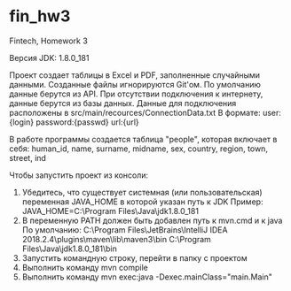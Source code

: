 # fin_hw3

Fintech, Homework 3

Версия JDK: 1.8.0_181

Проект создает таблицы в Excel и PDF, заполненные случайными данными. Созданные файлы игнорируются Git'ом.
По умолчанию данные берутся из API.
При отсутствии подключения к интернету, данные берутся из базы данных.
Данные для подключения расположены в src/main/recources/ConnectionData.txt
В формате:
user:{login}
password:{passwd}
url:{url}

В работе программы создается таблица "people", которая включает в себя:
human_id, name, surname, midname, sex, country, region, town, street, ind


Чтобы запустить проект из консоли:
1. Убедитесь, что существует системная (или пользовательская) переменная JAVA_HOME в которой указан путь к JDK Пример: JAVA_HOME=C:\Program Files\Java\jdk1.8.0_181
2. В переменную PATH должен быть добавлен путь к mvn.cmd и к java По умолчанию: C:\Program Files\JetBrains\IntelliJ IDEA 2018.2.4\plugins\maven\lib\maven3\bin C:\Program Files\Java\jdk1.8.0_181\bin
3. Запустить командную строку, перейти в папку с проектом
4. Выполнить команду mvn compile
5. Выполнить команду mvn exec:java -Dexec.mainClass="main.Main"
